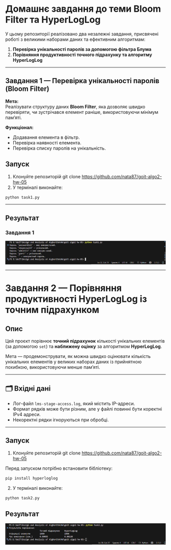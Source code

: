 # Домашнє завдання до теми Bloom Filter та HyperLogLog 

У цьому репозиторії реалізовано два незалежні завдання, присвячені роботі з великими наборами даних та ефективним алгоритмам:
1. **Перевірка унікальності паролів за допомогою фільтра Блума**
2. **Порівняння продуктивності точного підрахунку та алгоритму HyperLogLog**

---

##  Завдання 1 — Перевірка унікальності паролів (Bloom Filter)

**Мета:**  
Реалізувати структуру даних **Bloom Filter**, яка дозволяє швидко перевіряти, чи зустрічався елемент раніше, використовуючи мінімум пам’яті.

**Функціонал:**
- Додавання елемента в фільтр.
- Перевірка наявності елемента.
- Перевірка списку паролів на унікальність.

##  Запуск
1. Клонуйте репозиторій git clone https://github.com/nata87/goit-algo2-hw-05
2. У терміналі виконайте:

```bash
python task1.py
```

--- 

## Результат 

### Завдання 1

![Results](result_task1.png)


---

# Завдання 2 — Порівняння продуктивності HyperLogLog із точним підрахунком

## Опис
Цей проєкт порівнює **точний підрахунок** кількості унікальних елементів (за допомогою `set`) та **наближену оцінку** за алгоритмом **HyperLogLog**.

Мета — продемонструвати, як можна швидко оцінювати кількість унікальних елементів у великих наборах даних із прийнятною похибкою, використовуючи менше пам’яті.

---

## 🗂 Вхідні дані
- Лог-файл `lms-stage-access.log`, який містить IP-адреси.
- Формат рядків може бути різним, але у файлі повинні бути коректні IPv4 адреси.
- Некоректні рядки ігноруються при обробці.

---

##  Запуск

1. Клонуйте репозиторій git clone https://github.com/nata87/goit-algo2-hw-05 

Перед запуском потрібно встановити бібліотеку:
```bash
pip install hyperloglog
```

2. У терміналі виконайте:

```bash
python task2.py
```

## Результат 

![Results](result_task2.png)